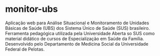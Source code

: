 monitor-ubs
===========

Aplicação web para Análise Situacional e Monitoramento de Unidades Básicas de Saúde (UBS) dos Sistema Único de Saúde (SUS) brasileiro. Ferramenta pedagógica utilizada pela Universidade Aberta so SUS como material didático de cursos de Especialização em Saúde da Família. Desenvolvido pelo Departamento de Medicina Social da Universidade Federal de Pelotas.
